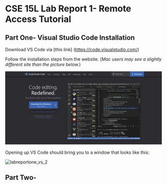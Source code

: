 # **CSE 15L Lab Report 1- Remote Access Tutorial**

## Part One- Visual Studio Code Installation

Download VS Code via [this link] (https://code.visualstudio.com/)

Follow the installation steps from the website. (*Mac users may see a slightly different site than the picture below.*)

![labreportone_vs_1](labreportone_vs_1.png)

Opening up VS Code should bring you to a window that looks like this:

![labreportone_vs_2](https://user-images.githubusercontent.com/67176000/212458380-f4b1cecd-8ee3-46e3-a635-3f10aae247c5.png)

## Part Two- 
